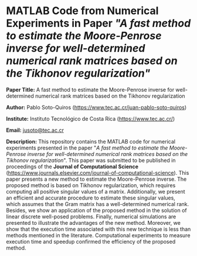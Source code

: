 # MATLAB Code from Numerical Experiments in Paper *"A fast method to estimate the Moore-Penrose inverse for well-determined numerical rank matrices based on the Tikhonov regularization"*

**Paper Title:** A fast method to estimate the Moore-Penrose inverse for well-determined numerical rank matrices based on the Tikhonov regularization

**Author:** Pablo Soto-Quiros (https://www.tec.ac.cr/juan-pablo-soto-quiros)

**Institute:** Instituto Tecnológico de Costa Rica (https://www.tec.ac.cr/)

**Email:** jusoto@tec.ac.cr

**Description:** This repository contains the MATLAB code for numerical experiments presented in the paper "*A fast method to estimate the Moore-Penrose inverse for well-determined numerical rank matrices based on the Tikhonov regularization*". This paper was submitted to be published in proceedings of the **Journal of Computational Science** (https://www.journals.elsevier.com/journal-of-computational-science). This paper presents a new method to estimate the Moore-Penrose inverse. The proposed method is based on Tikhonov regularization, which requires computing all positive singular values of a matrix. Additionally, we present an efficient and accurate procedure to estimate these singular values, which assumes that the Gram matrix has a well-determined numerical rank.  Besides, we show an application of the proposed method in the solution of linear discrete well-posed problems. Finally, numerical simulations are presented to illustrate the advantages of the new method. Moreover, we show that the execution time associated with this new technique is less than methods mentioned in the literature. Computational experiments to measure execution time and speedup confirmed the efficiency of the proposed method.
